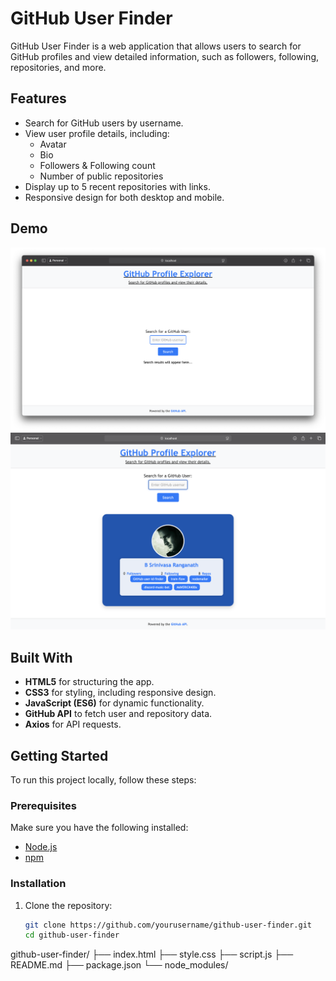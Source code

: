 # GitHub User Finder

GitHub User Finder is a web application that allows users to search for GitHub profiles and view detailed information, such as followers, following, repositories, and more.

## Features

- Search for GitHub users by username.
- View user profile details, including:
  - Avatar
  - Bio
  - Followers & Following count
  - Number of public repositories
- Display up to 5 recent repositories with links.
- Responsive design for both desktop and mobile.

## Demo

![Demo Screenshot 1](demo/demo_1.png)
![Demo Screenshot 2](demo/demo_2.png)

## Built With

- **HTML5** for structuring the app.
- **CSS3** for styling, including responsive design.
- **JavaScript (ES6)** for dynamic functionality.
- **GitHub API** to fetch user and repository data.
- **Axios** for API requests.

## Getting Started

To run this project locally, follow these steps:

### Prerequisites

Make sure you have the following installed:

- [Node.js](https://nodejs.org/)
- [npm](https://www.npmjs.com/)

### Installation

1. Clone the repository:
   ```bash
   git clone https://github.com/yourusername/github-user-finder.git
   cd github-user-finder


   ```

github-user-finder/
├── index.html
├── style.css
├── script.js
├── README.md
├── package.json
└── node_modules/
